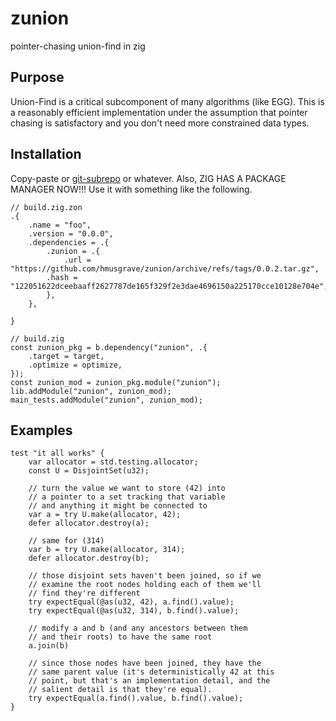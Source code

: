 # zunion

pointer-chasing union-find in zig

## Purpose

Union-Find is a critical subcomponent of many algorithms (like EGG). This is a reasonably efficient implementation under the assumption that pointer chasing is satisfactory and you don't need more constrained data types.

## Installation

Copy-paste or [git-subrepo](https://github.com/ingydotnet/git-subrepo) or whatever. Also, ZIG HAS A PACKAGE MANAGER NOW!!! Use it with something like the following.

```zig
// build.zig.zon
.{
    .name = "foo",
    .version = "0.0.0",
    .dependencies = .{
        .zunion = .{
            .url = "https://github.com/hmusgrave/zunion/archive/refs/tags/0.0.2.tar.gz",
	    .hash = "122051622dceebaaff2627787de165f329f2e3dae4696150a225170cce10128e704e",
        },
    },

}
```

```zig
// build.zig
const zunion_pkg = b.dependency("zunion", .{
    .target = target,
    .optimize = optimize,
});
const zunion_mod = zunion_pkg.module("zunion");
lib.addModule("zunion", zunion_mod);
main_tests.addModule("zunion", zunion_mod);
```

## Examples

```zig
test "it all works" {
    var allocator = std.testing.allocator;
    const U = DisjointSet(u32);

    // turn the value we want to store (42) into
    // a pointer to a set tracking that variable
    // and anything it might be connected to
    var a = try U.make(allocator, 42);
    defer allocator.destroy(a);

    // same for (314)
    var b = try U.make(allocator, 314);
    defer allocator.destroy(b);

    // those disjoint sets haven't been joined, so if we
    // examine the root nodes holding each of them we'll
    // find they're different
    try expectEqual(@as(u32, 42), a.find().value);
    try expectEqual(@as(u32, 314), b.find().value);

    // modify a and b (and any ancestors between them
    // and their roots) to have the same root
    a.join(b)

    // since those nodes have been joined, they have the
    // same parent value (it's deterministically 42 at this
    // point, but that's an implementation detail, and the
    // salient detail is that they're equal).
    try expectEqual(a.find().value, b.find().value);
}
```
